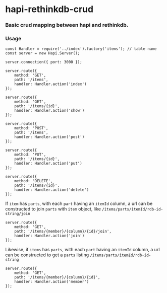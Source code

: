 # hapi-rethinkdb-crud

### Basic crud mapping between hapi and rethinkdb.

### Usage

```
const Handler = require('../index').factory('items'); // table name
const server = new Hapi.Server();

server.connection({ port: 3000 });

server.route({
    method: 'GET',
    path: '/items',
    handler: Handler.action('index')
});

server.route({
    method: 'GET',
    path: '/items/{id}',
    handler: Handler.action('show')
});

server.route({
    method: 'POST',
    path: '/items',
    handler: Handler.action('post')
});

server.route({
    method: 'PUT',
    path: '/items/{id}',
    handler: Handler.action('put')
});

server.route({
    method: 'DELETE',
    path: '/items/{id}',
    handler: Handler.action('delete')
});
```

If ```item``` has ```parts```, with each ```part``` having an ```itemId``` column, a url can be constructed
to join ```parts``` with ```item``` object, like ```/items/parts/itemId/rdb-id-string/join```

```
server.route({
    method: 'GET',
    path: '/items/{member}/{column}/{id}/join',
    handler: Handler.action('join')
});
```

Likewise, if ```items``` has ```parts```, with each ```part``` having an ```itemId``` column, a url can be constructed
to get a ```parts``` listing ```/items/parts/itemId/rdb-id-string```

```
server.route({
    method: 'GET',
    path: '/items/{member}/{column}/{id}',
    handler: Handler.action('member')
});
```
